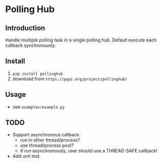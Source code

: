 # Polling Hub

## Introduction
Handle multiple polling task in a single polling hub.
Default execute each callback synchronously.

## Install
1. `pip install pollinghub`
1. download from `https://pypi.org/project/pollinghub/`


## Usage
- see `examples/example.py`


## TODO
- Support asynchronous callback.
  - run in other thread/process?
  - use thread/process pool?
  - if run asynchronously, user should use a THREAD-SAFE callback!
- Add unit test.
